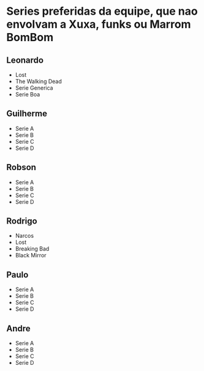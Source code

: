 # Series preferidas da equipe, que nao envolvam a Xuxa, funks ou Marrom BomBom

## Leonardo

* Lost
* The Walking Dead
* Serie Generica
* Serie Boa

## Guilherme

* Serie A
* Serie B
* Serie C
* Serie D

## Robson

* Serie A
* Serie B
* Serie C
* Serie D

## Rodrigo

* Narcos
* Lost
* Breaking Bad
* Black Mirror

## Paulo

* Serie A
* Serie B
* Serie C
* Serie D

## Andre

* Serie A
* Serie B
* Serie C
* Serie D
